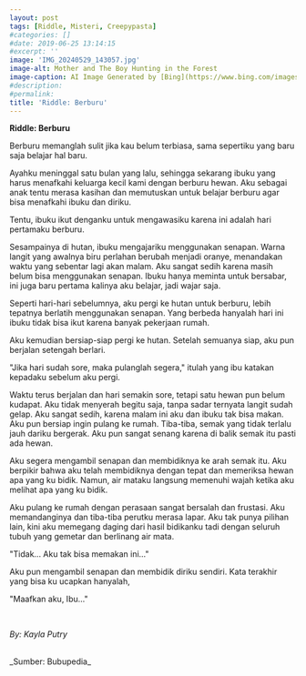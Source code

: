 ```yaml
---
layout: post
tags: [Riddle, Misteri, Creepypasta]
#categories: []
#date: 2019-06-25 13:14:15
#excerpt: ''
image: 'IMG_20240529_143057.jpg'
image-alt: Mother and The Boy Hunting in the Forest 
image-caption: AI Image Generated by [Bing](https://www.bing.com/images/create/wanita-dan-anak-laki-laki-remajanya-yang-sedang-be/1-6656d8e96d2b4ad7a3bd24b969d52aba?id=AxNqSGXb5w3EGqh4Ijyhgg%3d%3d&view=detailv2&idpp=genimg&thId=OIG2.oUBX9yPryBFpXkOlISDm&FORM=GCRIDP&mode=overlay)
#description:
#permalink:
title: 'Riddle: Berburu'
---
```



**Riddle: Berburu**

Berburu memanglah sulit jika kau belum terbiasa, sama sepertiku yang baru saja belajar hal baru.

Ayahku meninggal satu bulan yang lalu, sehingga sekarang ibuku yang harus menafkahi keluarga kecil kami dengan berburu hewan. Aku sebagai anak tentu merasa kasihan dan memutuskan untuk belajar berburu agar bisa menafkahi ibuku dan diriku.

Tentu, ibuku ikut denganku untuk mengawasiku karena ini adalah hari pertamaku berburu.

Sesampainya di hutan, ibuku mengajariku menggunakan senapan. Warna langit yang awalnya biru perlahan berubah menjadi oranye, menandakan waktu yang sebentar lagi akan malam. Aku sangat sedih karena masih belum bisa menggunakan senapan. Ibuku hanya meminta untuk bersabar, ini juga baru pertama kalinya aku belajar, jadi wajar saja.

Seperti hari-hari sebelumnya, aku pergi ke hutan untuk berburu, lebih tepatnya berlatih menggunakan senapan. Yang berbeda hanyalah hari ini ibuku tidak bisa ikut karena banyak pekerjaan rumah.

Aku kemudian bersiap-siap pergi ke hutan. Setelah semuanya siap, aku pun berjalan setengah berlari.

"Jika hari sudah sore, maka pulanglah segera," itulah yang ibu katakan kepadaku sebelum aku pergi.

Waktu terus berjalan dan hari semakin sore, tetapi satu hewan pun belum kudapat. Aku tidak menyerah begitu saja, tanpa sadar ternyata langit sudah gelap. Aku sangat sedih, karena malam ini aku dan ibuku tak bisa makan. Aku pun bersiap ingin pulang ke rumah. Tiba-tiba, semak yang tidak terlalu jauh dariku bergerak. Aku pun sangat senang karena di balik semak itu pasti ada hewan.

Aku segera mengambil senapan dan membidiknya ke arah semak itu. Aku berpikir bahwa aku telah membidiknya dengan tepat dan memeriksa hewan apa yang ku bidik. Namun, air mataku langsung memenuhi wajah ketika aku melihat apa yang ku bidik.

Aku pulang ke rumah dengan perasaan sangat bersalah dan frustasi. Aku memandanginya dan tiba-tiba perutku merasa lapar. Aku tak punya pilihan lain, kini aku memegang daging dari hasil bidikanku tadi dengan seluruh tubuh yang gemetar dan berlinang air mata.

"Tidak... Aku tak bisa memakan ini..."

Aku pun mengambil senapan dan membidik diriku sendiri. Kata terakhir yang bisa ku ucapkan hanyalah,

"Maafkan aku, Ibu..."




<br>

_By: Kayla Putry_


<br>
_Sumber: Bubupedia_